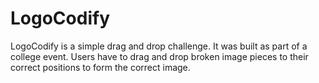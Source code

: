 # LogoCodify
LogoCodify is a simple drag and drop challenge. It was built as part of a college event. Users have to drag and drop broken image pieces to their correct positions to form the correct image.
